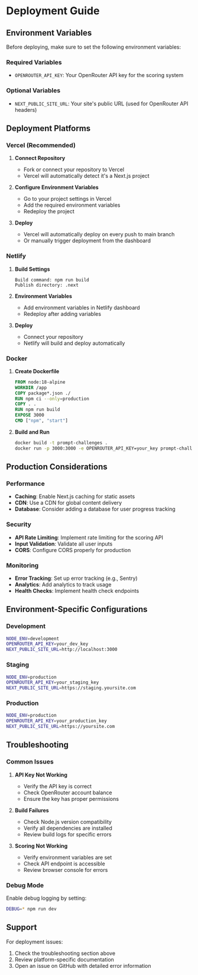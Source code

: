 # Deployment Guide

## Environment Variables

Before deploying, make sure to set the following environment variables:

### Required Variables

- `OPENROUTER_API_KEY`: Your OpenRouter API key for the scoring system

### Optional Variables

- `NEXT_PUBLIC_SITE_URL`: Your site's public URL (used for OpenRouter API headers)

## Deployment Platforms

### Vercel (Recommended)

1. **Connect Repository**
   - Fork or connect your repository to Vercel
   - Vercel will automatically detect it's a Next.js project

2. **Configure Environment Variables**
   - Go to your project settings in Vercel
   - Add the required environment variables
   - Redeploy the project

3. **Deploy**
   - Vercel will automatically deploy on every push to main branch
   - Or manually trigger deployment from the dashboard

### Netlify

1. **Build Settings**
   ```
   Build command: npm run build
   Publish directory: .next
   ```

2. **Environment Variables**
   - Add environment variables in Netlify dashboard
   - Redeploy after adding variables

3. **Deploy**
   - Connect your repository
   - Netlify will build and deploy automatically

### Docker

1. **Create Dockerfile**
   ```dockerfile
   FROM node:18-alpine
   WORKDIR /app
   COPY package*.json ./
   RUN npm ci --only=production
   COPY . .
   RUN npm run build
   EXPOSE 3000
   CMD ["npm", "start"]
   ```

2. **Build and Run**
   ```bash
   docker build -t prompt-challenges .
   docker run -p 3000:3000 -e OPENROUTER_API_KEY=your_key prompt-challenges
   ```

## Production Considerations

### Performance

- **Caching**: Enable Next.js caching for static assets
- **CDN**: Use a CDN for global content delivery
- **Database**: Consider adding a database for user progress tracking

### Security

- **API Rate Limiting**: Implement rate limiting for the scoring API
- **Input Validation**: Validate all user inputs
- **CORS**: Configure CORS properly for production

### Monitoring

- **Error Tracking**: Set up error tracking (e.g., Sentry)
- **Analytics**: Add analytics to track usage
- **Health Checks**: Implement health check endpoints

## Environment-Specific Configurations

### Development
```bash
NODE_ENV=development
OPENROUTER_API_KEY=your_dev_key
NEXT_PUBLIC_SITE_URL=http://localhost:3000
```

### Staging
```bash
NODE_ENV=production
OPENROUTER_API_KEY=your_staging_key
NEXT_PUBLIC_SITE_URL=https://staging.yoursite.com
```

### Production
```bash
NODE_ENV=production
OPENROUTER_API_KEY=your_production_key
NEXT_PUBLIC_SITE_URL=https://yoursite.com
```

## Troubleshooting

### Common Issues

1. **API Key Not Working**
   - Verify the API key is correct
   - Check OpenRouter account balance
   - Ensure the key has proper permissions

2. **Build Failures**
   - Check Node.js version compatibility
   - Verify all dependencies are installed
   - Review build logs for specific errors

3. **Scoring Not Working**
   - Verify environment variables are set
   - Check API endpoint is accessible
   - Review browser console for errors

### Debug Mode

Enable debug logging by setting:
```bash
DEBUG=* npm run dev
```

## Support

For deployment issues:
1. Check the troubleshooting section above
2. Review platform-specific documentation
3. Open an issue on GitHub with detailed error information 